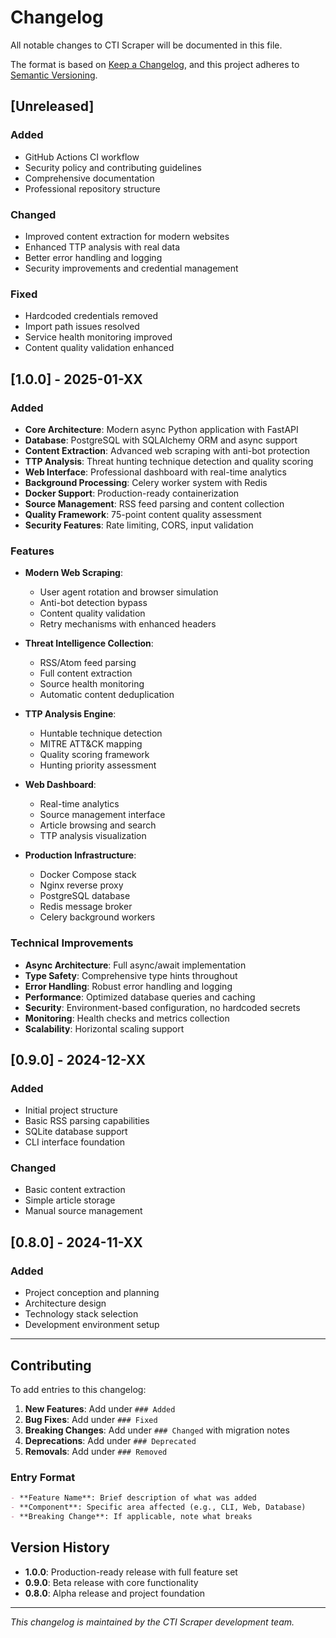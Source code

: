 # Changelog

All notable changes to CTI Scraper will be documented in this file.

The format is based on [Keep a Changelog](https://keepachangelog.com/en/1.0.0/),
and this project adheres to [Semantic Versioning](https://semver.org/spec/v2.0.0.html).

## [Unreleased]

### Added
- GitHub Actions CI workflow
- Security policy and contributing guidelines
- Comprehensive documentation
- Professional repository structure

### Changed
- Improved content extraction for modern websites
- Enhanced TTP analysis with real data
- Better error handling and logging
- Security improvements and credential management

### Fixed
- Hardcoded credentials removed
- Import path issues resolved
- Service health monitoring improved
- Content quality validation enhanced

## [1.0.0] - 2025-01-XX

### Added
- **Core Architecture**: Modern async Python application with FastAPI
- **Database**: PostgreSQL with SQLAlchemy ORM and async support
- **Content Extraction**: Advanced web scraping with anti-bot protection
- **TTP Analysis**: Threat hunting technique detection and quality scoring
- **Web Interface**: Professional dashboard with real-time analytics
- **Background Processing**: Celery worker system with Redis
- **Docker Support**: Production-ready containerization
- **Source Management**: RSS feed parsing and content collection
- **Quality Framework**: 75-point content quality assessment
- **Security Features**: Rate limiting, CORS, input validation

### Features
- **Modern Web Scraping**: 
  - User agent rotation and browser simulation
  - Anti-bot detection bypass
  - Content quality validation
  - Retry mechanisms with enhanced headers
  
- **Threat Intelligence Collection**:
  - RSS/Atom feed parsing
  - Full content extraction
  - Source health monitoring
  - Automatic content deduplication
  
- **TTP Analysis Engine**:
  - Huntable technique detection
  - MITRE ATT&CK mapping
  - Quality scoring framework
  - Hunting priority assessment
  
- **Web Dashboard**:
  - Real-time analytics
  - Source management interface
  - Article browsing and search
  - TTP analysis visualization
  
- **Production Infrastructure**:
  - Docker Compose stack
  - Nginx reverse proxy
  - PostgreSQL database
  - Redis message broker
  - Celery background workers

### Technical Improvements
- **Async Architecture**: Full async/await implementation
- **Type Safety**: Comprehensive type hints throughout
- **Error Handling**: Robust error handling and logging
- **Performance**: Optimized database queries and caching
- **Security**: Environment-based configuration, no hardcoded secrets
- **Monitoring**: Health checks and metrics collection
- **Scalability**: Horizontal scaling support

## [0.9.0] - 2024-12-XX

### Added
- Initial project structure
- Basic RSS parsing capabilities
- SQLite database support
- CLI interface foundation

### Changed
- Basic content extraction
- Simple article storage
- Manual source management

## [0.8.0] - 2024-11-XX

### Added
- Project conception and planning
- Architecture design
- Technology stack selection
- Development environment setup

---

## Contributing

To add entries to this changelog:

1. **New Features**: Add under `### Added`
2. **Bug Fixes**: Add under `### Fixed`  
3. **Breaking Changes**: Add under `### Changed` with migration notes
4. **Deprecations**: Add under `### Deprecated`
5. **Removals**: Add under `### Removed`

### Entry Format
```markdown
- **Feature Name**: Brief description of what was added
- **Component**: Specific area affected (e.g., CLI, Web, Database)
- **Breaking Change**: If applicable, note what breaks
```

## Version History

- **1.0.0**: Production-ready release with full feature set
- **0.9.0**: Beta release with core functionality
- **0.8.0**: Alpha release and project foundation

---

*This changelog is maintained by the CTI Scraper development team.*
